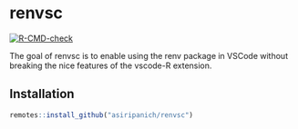 
<!-- README.md is generated from README.Rmd. Please edit that file -->

# renvsc

<!-- badges: start -->

[![R-CMD-check](https://github.com/asiripanich/renvsc/workflows/R-CMD-check/badge.svg)](https://github.com/asiripanich/renvsc/actions)
<!-- badges: end -->

The goal of renvsc is to enable using the renv package in VSCode without
breaking the nice features of the vscode-R extension.

## Installation

``` r
remotes::install_github("asiripanich/renvsc")
```
